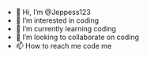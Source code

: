 - 👋 Hi, I’m @Jeppess123
- 👀 I’m interested in coding
- 🌱 I’m currently learning coding
- 💞️ I’m looking to collaborate on coding
- 📫 How to reach me code me

<!---
Jeppess123/Jeppess123 is a ✨ special ✨ repository because its `README.md` (this file) appears on your GitHub profile.
You can click the Preview link to take a look at your changes.
--->
